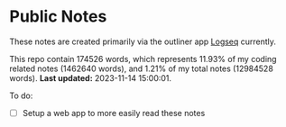 # Public Notes

These notes are created primarily via the outliner app [Logseq](https://github.com/logseq/logseq) currently.

This repo contain 174526 words, which represents 11.93% of my coding related notes (1462640 words), and 1.21% of my total notes (12984528 words). **Last updated:** 2023-11-14 15:00:01. 

To do:

- [ ] Setup a web app to more easily read these notes
